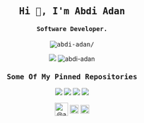 <h2 align="center" class="text-purple"><samp><strong>Hi 👋, I'm Abdi Adan</strong></samp></h2>
<h4 align="center"><samp><strong>Software Developer.</strong></samp></h4>
<p align="center"><samp> <img src=https://komarev.com/ghpvc/?username=abdi-adan alt=abdi-adan/></samp> </p>



<div align='center'>
 <img src=https://github-readme-stats.vercel.app/api/top-langs/?username=abdi-adan&layout=compact&theme=algolia&hide=css&icon_color=f86b11 />
 <img src=https://github-readme-stats.vercel.app/api?username=abdi-adan&show_icons=true&count_private=true&theme=algolia&hide=prs,contribs&icon_color=f86b11 alt=abdi-adan />
</div>

<h3 align="center" class="text-purple"><samp>Some Of My Pinned Repositories</samp></h3>

<div align=center>
 <img src=https://github-readme-stats.vercel.app/api/pin/?username=abdi-adan&repo=somi&theme=algolia&show_owner=true&icon_color=f86b11 />
 <img src=https://github-readme-stats.vercel.app/api/pin/?username=abdi-adan&repo=somi&theme=algolia&show_owner=true&icon_color=f86b11 />
 <img src=https://github-readme-stats.vercel.app/api/pin/?username=abdi-adan&repo=somi&theme=algolia&show_owner=true&icon_color=f86b11 />
 <img src=https://github-readme-stats.vercel.app/api/pin/?username=abdi-adan&repo=somi&theme=algolia&show_owner=true&icon_color=f86b11 />
</div>





<p align="center">
<a href=https://dev.to/@abdiadan target="_blank"><img align="center" src=https://cdn.jsdelivr.net/npm/simple-icons@3.0.1/icons/dev-dot-to.svg alt="@abdiadan" height="30" width="30" /></a>
<a href=https://twitter.com/@abdiada86149808 target="_blank"><img align="center" src=https://cdn.jsdelivr.net/npm/simple-icons@3.0.1/icons/twitter.svg alt="@abdiada86149808" height="20" width="20" /></a>
<a href=https://linkedin.com/in/abdi-adan-764564176 target="_blank"><img align="center" src=https://cdn.jsdelivr.net/npm/simple-icons@3.0.1/icons/linkedin.svg alt="abdi-adan-764564176" height="20" width="20" /></a>
</p>
